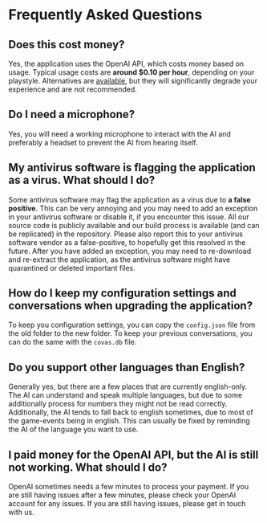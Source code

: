 # Frequently Asked Questions

## Does this cost money?

Yes, the application uses the OpenAI API, which costs money based on usage. Typical usage costs are **around $0.10 per hour**, depending on your playstyle. Alternatives are [available](./advanced/freeSetup.md), but they will significantly degrade your experience and are not recommended.

## Do I need a microphone?

Yes, you will need a working microphone to interact with the AI and preferably a headset to prevent the AI from hearing itself.

## My antivirus software is flagging the application as a virus. What should I do?

Some antivirus software may flag the application as a virus due to **a false positive**. This can be very annoying and you may need to add an exception in your antivirus software or disable it, if you encounter this issue. All our source code is publicly available and our build process is available (and can be replicated) in the repository.
Please also report this to your antivirus software vendor as a false-positive, to hopefully get this resolved in the future.
After you have added an exception, you may need to re-download and re-extract the application, as the antivirus software might have quarantined or deleted important files.

## How do I keep my configuration settings and conversations when upgrading the application?

To keep you configuration settings, you can copy the `config.json` file from the old folder to the new folder. To keep your previous conversations, you can do the same with the `covas.db` file.

## Do you support other languages than English?

Generally yes, but there are a few places that are currently english-only. The AI can understand and speak multiple languages, but due to some additionally process for numbers they might not be read correctly. Additionally, the AI tends to fall back to english sometimes, due to most of the game-events being in english. This can usually be fixed by reminding the AI of the language you want to use.

## I paid money for the OpenAI API, but the AI is still not working. What should I do?

OpenAI sometimes needs a few minutes to process your payment. If you are still having issues after a few minutes, please check your OpenAI account for any issues. If you are still having issues, please get in touch with us.